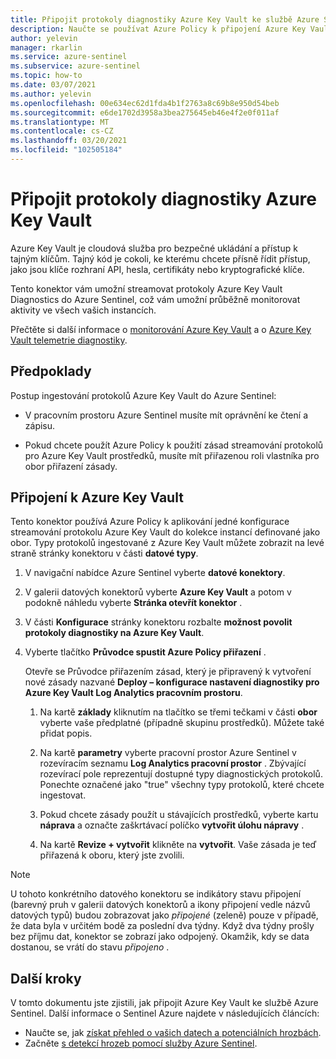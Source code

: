 ```yaml
---
title: Připojit protokoly diagnostiky Azure Key Vault ke službě Azure Sentinel
description: Naučte se používat Azure Policy k připojení Azure Key Vault diagnostických protokolů ke službě Azure Sentinel.
author: yelevin
manager: rkarlin
ms.service: azure-sentinel
ms.subservice: azure-sentinel
ms.topic: how-to
ms.date: 03/07/2021
ms.author: yelevin
ms.openlocfilehash: 00e634ec62d1fda4b1f2763a8c69b8e950d54beb
ms.sourcegitcommit: e6de1702d3958a3bea275645eb46e4f2e0f011af
ms.translationtype: MT
ms.contentlocale: cs-CZ
ms.lasthandoff: 03/20/2021
ms.locfileid: "102505184"
---
```

# <a name="connect-azure-key-vault-diagnostics-logs"></a>Připojit protokoly diagnostiky Azure Key Vault

Azure Key Vault je cloudová služba pro bezpečné ukládání a přístup k tajným klíčům. Tajný kód je cokoli, ke kterému chcete přísně řídit přístup, jako jsou klíče rozhraní API, hesla, certifikáty nebo kryptografické klíče.

Tento konektor vám umožní streamovat protokoly Azure Key Vault Diagnostics do Azure Sentinel, což vám umožní průběžně monitorovat aktivity ve všech vašich instancích.

Přečtěte si další informace o [monitorování Azure Key Vault](../azure-monitor/insights/key-vault-insights-overview.md) a o [Azure Key Vault telemetrie diagnostiky](../key-vault/general/logging.md).

## <a name="prerequisites"></a>Předpoklady

Postup ingestování protokolů Azure Key Vault do Azure Sentinel:

- V pracovním prostoru Azure Sentinel musíte mít oprávnění ke čtení a zápisu.

- Pokud chcete použít Azure Policy k použití zásad streamování protokolů pro Azure Key Vault prostředků, musíte mít přiřazenou roli vlastníka pro obor přiřazení zásady.

## <a name="connect-to-azure-key-vault"></a>Připojení k Azure Key Vault

Tento konektor používá Azure Policy k aplikování jedné konfigurace streamování protokolu Azure Key Vault do kolekce instancí definované jako obor. Typy protokolů ingestované z Azure Key Vault můžete zobrazit na levé straně stránky konektoru v části **datové typy**.

1. V navigační nabídce Azure Sentinel vyberte **datové konektory**.

1. V galerii datových konektorů vyberte **Azure Key Vault** a potom v podokně náhledu vyberte **Stránka otevřít konektor** .

1. V části **Konfigurace** stránky konektoru rozbalte **možnost povolit protokoly diagnostiky na Azure Key Vault**.

1. Vyberte tlačítko **Průvodce spustit Azure Policy přiřazení** .

    Otevře se Průvodce přiřazením zásad, který je připravený k vytvoření nové zásady nazvané **Deploy – konfigurace nastavení diagnostiky pro Azure Key Vault Log Analytics pracovním prostoru**.

    1. Na kartě **základy** kliknutím na tlačítko se třemi tečkami v části **obor** vyberte vaše předplatné (případně skupinu prostředků). Můžete také přidat popis.

    1. Na kartě **parametry** vyberte pracovní prostor Azure Sentinel v rozevíracím seznamu **Log Analytics pracovní prostor** . Zbývající rozevírací pole reprezentují dostupné typy diagnostických protokolů. Ponechte označené jako "true" všechny typy protokolů, které chcete ingestovat.

    1. Pokud chcete zásady použít u stávajících prostředků, vyberte kartu **náprava** a označte zaškrtávací políčko **vytvořit úlohu nápravy** .

    1. Na kartě **Revize + vytvořit** klikněte na **vytvořit**. Vaše zásada je teď přiřazená k oboru, který jste zvolili.

> [!NOTE]
>
> U tohoto konkrétního datového konektoru se indikátory stavu připojení (barevný pruh v galerii datových konektorů a ikony připojení vedle názvů datových typů) budou zobrazovat jako *připojené* (zeleně) pouze v případě, že data byla v určitém bodě za poslední dva týdny. Když dva týdny prošly bez příjmu dat, konektor se zobrazí jako odpojený. Okamžik, kdy se data dostanou, se vrátí do stavu *připojeno* .

## <a name="next-steps"></a>Další kroky

V tomto dokumentu jste zjistili, jak připojit Azure Key Vault ke službě Azure Sentinel. Další informace o Sentinel Azure najdete v následujících článcích:

- Naučte se, jak [získat přehled o vašich datech a potenciálních hrozbách](quickstart-get-visibility.md).
- Začněte [s detekcí hrozeb pomocí služby Azure Sentinel](tutorial-detect-threats-built-in.md).
